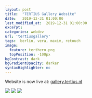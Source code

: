 ```yaml
---
layout: post
title:  "TERTIUS Gallery Website"
date:   2019-12-31 01:00:00
last_modified_at:  2019-12-31 01:00:00
excerpt: 
categories: webdev
url: 'tertiusgallery'
tags:  berlin, vera, maxim, retouch
image:
  feature: terthero.png
  topPosition: -100px
bgContrast: dark
bgGradientOpacity: darker
syntaxHighlighter: no
---
```


Website is now live at: <a href="gallery.tertius.nl">gallery.tertius.nl</a>

<img src="/assets/posts/tert1img.png">
<img src="/assets/posts/tert2img.png">
<img src="/assets/posts/tert3img.png">


